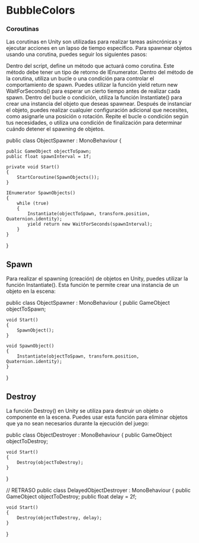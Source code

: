 # BubbleColors

### Coroutinas
Las corutinas en Unity son utilizadas para realizar tareas asincrónicas y ejecutar acciones en un lapso de tiempo específico. Para spawnear objetos usando una corutina, puedes seguir los siguientes pasos:

Dentro del script, define un método que actuará como corutina. Este método debe tener un tipo de retorno de IEnumerator.
Dentro del método de la corutina, utiliza un bucle o una condición para controlar el comportamiento de spawn. Puedes utilizar la función yield return new WaitForSeconds() para esperar un cierto tiempo antes de realizar cada spawn.
Dentro del bucle o condición, utiliza la función Instantiate() para crear una instancia del objeto que deseas spawnear.
Después de instanciar el objeto, puedes realizar cualquier configuración adicional que necesites, como asignarle una posición o rotación.
Repite el bucle o condición según tus necesidades, o utiliza una condición de finalización para determinar cuándo detener el spawning de objetos.

public class ObjectSpawner : MonoBehaviour {

    public GameObject objectToSpawn;
    public float spawnInterval = 1f;

    private void Start()
    {
        StartCoroutine(SpawnObjects());
    }

    IEnumerator SpawnObjects()
    {
        while (true)
        {
            Instantiate(objectToSpawn, transform.position, Quaternion.identity);
            yield return new WaitForSeconds(spawnInterval);
        }
    }
}

## Spawn
Para realizar el spawning (creación) de objetos en Unity, puedes utilizar la función Instantiate(). Esta función te permite crear una instancia de un objeto en la escena:

public class ObjectSpawner : MonoBehaviour
{
    public GameObject objectToSpawn;

    void Start()
    {
        SpawnObject();
    }

    void SpawnObject()
    {
        Instantiate(objectToSpawn, transform.position, Quaternion.identity);
    }
}

## Destroy
La función Destroy() en Unity se utiliza para destruir un objeto o componente en la escena. Puedes usar esta función para eliminar objetos que ya no sean necesarios durante la ejecución del juego:

public class ObjectDestroyer : MonoBehaviour
{
    public GameObject objectToDestroy;

    void Start()
    {
        Destroy(objectToDestroy);
    }
}

// RETRASO
public class DelayedObjectDestroyer : MonoBehaviour
{
    public GameObject objectToDestroy;
    public float delay = 2f;

    void Start()
    {
        Destroy(objectToDestroy, delay);
    }
}





